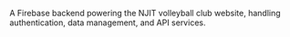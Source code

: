 A Firebase backend powering the NJIT volleyball club website, handling authentication, data management, and API services.
